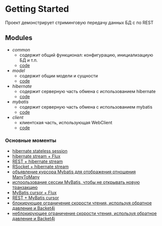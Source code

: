 # Getting Started

Проект демонстрирует стриминговую передачу данных БД с по REST

## Modules

- *common*
    - содержит общий функционал: конфигурацию, инициализациую БД и т.п.
    - [code](https://github.com/azyablin/flux/tree/main/common)
- *model*
    - содержит общии модели и сущности
    - [code](https://github.com/azyablin/flux/tree/main/common)
- *hibernate*
    - содержит серверную часть обмена с использованием hibernate
    - [code](https://github.com/azyablin/flux/tree/main/hibernate)
- *mybatis*
    - содержит серверную часть обмена с использованием mybatis
    - [code](https://github.com/azyablin/flux/tree/main/mybatis)
- *client*
    - клиентская часть, использующая WebClient
    - [code](https://github.com/azyablin/flux/tree/main/client)

### Основные моменты

* [hibernate stateless session](https://github.com/azyablin/flux/blob/main/hibernate/src/main/java/com/magnit/flux/hibernate/dao/HibernateFluxResultProducer.java#L36)
* [hibernate stream + Flux](https://github.com/azyablin/flux/blob/main/hibernate/src/main/java/com/magnit/flux/hibernate/dao/HibernateFluxResultProducer.java#L40)
* [REST + hibernate stream](https://github.com/azyablin/flux/blob/main/hibernate/src/main/java/com/magnit/flux/hibernate/controller/HibernateOperationController.java#L27)
* [RSocket + hibernate stream](https://github.com/azyablin/flux/blob/main/hibernate/src/main/java/com/magnit/flux/hibernate/controller/HibernateOperationController.java#L32)
* [объявление курсора Mybatis для отображения отношения ManyToMany](https://github.com/azyablin/flux/blob/main/mybatis/src/main/resources/mapper/operation-detail-mapper.xml#L11)
* [испоользование сессии MyBatis, чтобы не открывать новую транзакцию](https://github.com/azyablin/flux/blob/main/mybatis/src/main/java/com/magnit/flux/mybatis/dao/MyBatisFluxResultProducer.java#L40)
* [MyBatis cursor + Flux](https://github.com/azyablin/flux/blob/main/mybatis/src/main/java/com/magnit/flux/mybatis/dao/MyBatisFluxResultProducer.java#L42)
* [REST + MyBatis cursor](https://github.com/azyablin/flux/blob/main/mybatis/src/main/java/com/magnit/flux/mybatis/controller/MyBatisOperationController.java#L26)
* [блокирующее ограничение скорости чтения, используя обратное давление и Backet4j](https://github.com/azyablin/flux/blob/main/client/src/main/java/com/magnit/flux/client/service/RateLimitService.java#L30)
* [неблокирующее ограничение скорости чтения, используя обратное давление и Backet4j](https://github.com/azyablin/flux/blob/main/client/src/main/java/com/magnit/flux/client/service/RateLimitService.java#L49)


